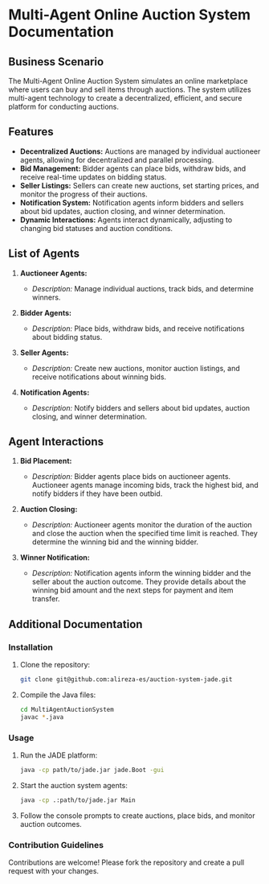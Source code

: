 # Multi-Agent Online Auction System Documentation

## Business Scenario

The Multi-Agent Online Auction System simulates an online marketplace where users can buy and sell items through auctions. The system utilizes multi-agent technology to create a decentralized, efficient, and secure platform for conducting auctions.

## Features

- **Decentralized Auctions:** Auctions are managed by individual auctioneer agents, allowing for decentralized and parallel processing.
- **Bid Management:** Bidder agents can place bids, withdraw bids, and receive real-time updates on bidding status.
- **Seller Listings:** Sellers can create new auctions, set starting prices, and monitor the progress of their auctions.
- **Notification System:** Notification agents inform bidders and sellers about bid updates, auction closing, and winner determination.
- **Dynamic Interactions:** Agents interact dynamically, adjusting to changing bid statuses and auction conditions.

## List of Agents

1. **Auctioneer Agents:**
   - *Description:* Manage individual auctions, track bids, and determine winners.

2. **Bidder Agents:**
   - *Description:* Place bids, withdraw bids, and receive notifications about bidding status.

3. **Seller Agents:**
   - *Description:* Create new auctions, monitor auction listings, and receive notifications about winning bids.

4. **Notification Agents:**
   - *Description:* Notify bidders and sellers about bid updates, auction closing, and winner determination.

## Agent Interactions

1. **Bid Placement:**
   - *Description:* Bidder agents place bids on auctioneer agents. Auctioneer agents manage incoming bids, track the highest bid, and notify bidders if they have been outbid.

2. **Auction Closing:**
   - *Description:* Auctioneer agents monitor the duration of the auction and close the auction when the specified time limit is reached. They determine the winning bid and the winning bidder.

3. **Winner Notification:**
   - *Description:* Notification agents inform the winning bidder and the seller about the auction outcome. They provide details about the winning bid amount and the next steps for payment and item transfer.

## Additional Documentation

### Installation

1. Clone the repository:
   ```bash
   git clone git@github.com:alireza-es/auction-system-jade.git

2. Compile the Java files:
   ```bash
   cd MultiAgentAuctionSystem
   javac *.java
   

### Usage 
1. Run the JADE platform:
   ```bash
   java -cp path/to/jade.jar jade.Boot -gui
2. Start the auction system agents:
   ```bash
   java -cp .:path/to/jade.jar Main
   
3. Follow the console prompts to create auctions, place bids, and monitor auction outcomes.

### Contribution Guidelines
Contributions are welcome! Please fork the repository and create a pull request with your changes.


